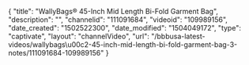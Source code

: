 {
    "title": "WallyBags&reg; 45-Inch Mid Length Bi-Fold Garment Bag",
    "description": "",
    "channelid": "111091684",
    "videoid": "109989156",
    "date_created": "1502522300",
    "date_modified": "1504049172",
    "type": "captivate",
    "layout": "channelVideo",
    "url": "\/bbbusa-latest-videos\/wallybags\u00c2-45-inch-mid-length-bi-fold-garment-bag-3-notes\/111091684-109989156"
}